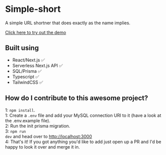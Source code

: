 <h1>Simple-short</h1>
<p>A simple URL shortner that does exactly as the name implies.</p>


[Click here to try out the demo](https://url-shortener-umber-nine.vercel.app)

## Built using
<ul>
  <li>React/Next.js ✅</li>
  <li>Serverless Next.js API ✅</li>
  <li>SQL/Prisma ✅</li>
  <li>Typescript ✅</li>
  <li>TailwindCSS ✅</li>
</ul>



## How do I contribute to this awesome project?
1: <code>npm install</code>. <br/>
1: Create a <code>.env</code> file and add your MySQL connection URI to it (have a look at the .env.example file). <br/>
2: Run the init prisma migration. <br/>
3: <code>npm run dev</code> and head over to <http://localhost:3000> <br/>
4: That's it! If you got anything you'd like to add just open up a PR and I'd be happy to look it over and merge it in.
